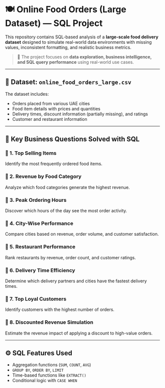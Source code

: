 # 🍽️ Online Food Orders (Large Dataset) — SQL Project

This repository contains SQL-based analysis of a **large-scale food delivery dataset** designed to simulate real-world data environments with missing values, inconsistent formatting, and realistic business metrics.

> 📌 The project focuses on **data exploration, business intelligence, and SQL query performance** using real-world use cases.

---

## 📂 Dataset: `online_food_orders_large.csv`

The dataset includes:

* Orders placed from various UAE cities
* Food item details with prices and quantities
* Delivery times, discount information (partially missing), and ratings
* Customer and restaurant information

---

## 🧠 Key Business Questions Solved with SQL

### 🔹 1. Top Selling Items

Identify the most frequently ordered food items.

### 🔹 2. Revenue by Food Category

Analyze which food categories generate the highest revenue.

### 🔹 3. Peak Ordering Hours

Discover which hours of the day see the most order activity.

### 🔹 4. City-Wise Performance

Compare cities based on revenue, order volume, and customer satisfaction.

### 🔹 5. Restaurant Performance

Rank restaurants by revenue, order count, and customer ratings.

### 🔹 6. Delivery Time Efficiency

Determine which delivery partners and cities have the fastest delivery times.

### 🔹 7. Top Loyal Customers

Identify customers with the highest number of orders.

### 🔹 8. Discounted Revenue Simulation

Estimate the revenue impact of applying a discount to high-value orders.

---

## ⚙️ SQL Features Used

* Aggregation functions (`SUM`, `COUNT`, `AVG`)
* `GROUP BY`, `ORDER BY`, `LIMIT`
* Time-based functions like `EXTRACT()`
* Conditional logic with `CASE WHEN`

